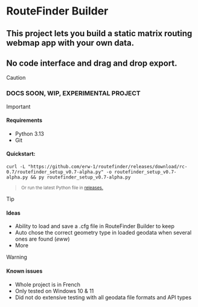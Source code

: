 # RouteFinder Builder

## This project lets you build a static matrix routing webmap app with your own data.
## No code interface and drag and drop export.

> [!CAUTION]
> ### DOCS SOON, WIP, EXPERIMENTAL PROJECT

> [!IMPORTANT]
> #### Requirements
> - Python 3.13
> - Git
>
> #### Quickstart:
> ```shell
> curl -L "https://github.com/erw-1/routefinder/releases/download/rc-0.7/routefinder_setup_v0.7-alpha.py" -o routefinder_setup_v0.7-alpha.py && py routefinder_setup_v0.7-alpha.py
> ```
> > <sup>Or run the latest Python file in [releases.](https://github.com/erw-1/routefinder/releases)</sup>

> [!TIP]
> #### Ideas
> - Ability to load and save a .cfg file in RouteFinder Builder to keep  
> - Auto chose the correct geometry type in loaded geodata when several ones are found (*eww*)
> - More

> [!WARNING]
> #### Known issues
> - Whole project is in French
> - Only tested on Windows 10 & 11
> - Did not do extensive testing with all geodata file formats and API types
